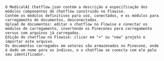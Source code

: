     O MedicalAI Chatflow.json contém a descrição e especificação dos módulos componentes do chatflow construído no Flowise.
    Contém os módulos definitivos para uso, conectados, e os módulos para carregamento de documentos, desconectados.
	Upload de documentos: editar o chatflow no Flowise e conectar os módulos de carregamento, invertendo os Pinecones para carregamento versus com arquivos já carregados.
    Edição do chatflow no Flowise: clicar em "+" ou "new" projeto e importar este arquivo.
	Os documentos carregados em vetores são armazenados no Pinecone, onde é dado um nome para os índices, e o chatflow se conecta com ele pelo seu identificador.
	
          